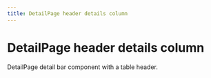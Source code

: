 ```yaml
---
title: DetailPage header details column
---
```


# DetailPage header details column

<div>DetailPage detail bar component with a table header.</div>
